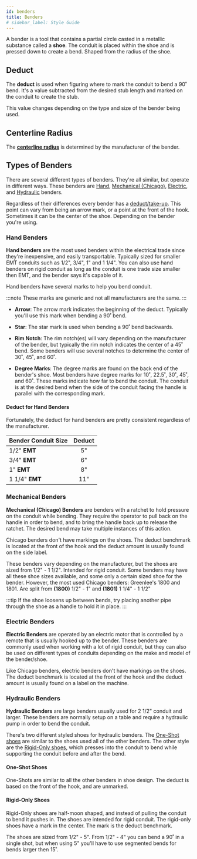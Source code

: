 ```yaml
---
id: benders
title: Benders
# sidebar_label: Style Guide
---
```


<!-- In order to bend conduit you'll need a **bender**. -->
A bender is a tool that contains a partial circle casted in a metallic substance called a **shoe**. The conduit is placed within the shoe and is pressed down to create a bend. Shaped from the radius of the shoe.

## Deduct

The **deduct** is used when figuring where to mark the conduit to bend a 90˚ bend. It's a value subtracted from the desired stub length and marked on the conduit to create the stub.

This value changes depending on the type and size of the bender being used.

## Centerline Radius

The <a href="centerline-radius">**centerline radius**</a> is determined by the manufacturer of the bender.

## Types of Benders

There are several different types of benders. They're all similar, but operate in different ways. These benders are <a href="#hand-benders">Hand</a>, <a href="#chicago-benders">Mechanical (Chicago)</a>, <a href="#electric-benders">Electric</a>, and <a href="#hydraulic-benders">Hydraulic</a> benders.

<!-- , and the rare <a href="#autonomous-benders">Autonomous Benders</a>. -->
Regardless of their differences every bender has a <a href="#deduct">deduct/take-up</a>. This point can vary from being an arrow mark, or a point at the front of the hook. Sometimes it can be the center of the shoe. Depending on the bender you're using.

### Hand Benders

**Hand benders** are the most used benders within the electrical trade since they're inexpensive, and easily transportable. Typically sized for smaller EMT conduits such as 1/2", 3/4", 1" and 1 1/4". You can also use hand benders on rigid conduit as long as the conduit is one trade size smaller then EMT, and the bender says it's capable of it.

Hand benders have several marks to help you bend conduit.

:::note
These marks are generic and not all manufacturers are the same.
:::

- **Arrow**: The arrow mark indicates the beginning of the deduct. Typically you'll use this mark when bending a 90˚ bend.

- **Star**: The star mark is used when bending a 90˚ bend backwards.

- **Rim Notch**: The rim notch(es) will vary depending on the manufacturer of the bender, but typically the rim notch indicates the center of a 45˚ bend. Some benders will use several notches to determine the center of 30˚, 45˚, and 60˚.

- **Degree Marks**: The degree marks are found on the back end of the bender's shoe. Most benders have degree marks for 10˚, 22.5˚, 30˚, 45˚, and 60˚. These marks indicate how far to bend the conduit. The conduit is at the desired bend when the side of the conduit facing the handle is parallel with the corresponding mark.

#### Deduct for Hand Benders

Fortunately, the deduct for hand benders are pretty consistent regardless of the manufacturer.

| Bender Conduit Size   |      Deduct          |
|-----------------------|:--------------------:|
| 1/2" **EMT**          | 5"                   |
| 3/4" **EMT**          | 6"                   |
| 1" **EMT**            | 8"                   |
| 1 1/4" **EMT**        | 11"                  |

### Mechanical Benders

**Mechanical (Chicago) Benders** are benders with a ratchet to hold pressure on the conduit while bending. They require the operator to pull back on the handle in order to bend, and to bring the handle back up to release the ratchet. The desired bend may take multiple instances of this action.

Chicago benders don't have markings on the shoes. The deduct benchmark is located at the front of the hook and the deduct amount is usually found on the side label.

These benders vary depending on the manufacturer, but the shoes are sized from 1/2" - 1 1/2". Intended for rigid conduit. Some benders may have all these shoe sizes available, and some only a certain sized shoe for the bender. However, the most used Chicago benders: Greenlee's 1800 and 1801. Are split from **(1800)** 1/2" - 1" and **(1801)** 1 1/4" - 1 1/2"

:::tip
If the shoe loosens up between bends, try placing another pipe through the shoe as a handle to hold it in place.
:::

### Electric Benders

**Electric Benders** are operated by an electric motor that is controlled by a remote that is usually hooked up to the bender. These benders are commonly used when working with a lot of rigid conduit, but they can also be used on different types of conduits depending on the make and model of the bender/shoe.

Like Chicago benders, electric benders don't have markings on the shoes. The deduct benchmark is located at the front of the hook and the deduct amount is usually found on a label on the machine.

### Hydraulic Benders

**Hydraulic Benders** are large benders usually used for 2 1/2" conduit and larger. These benders are normally setup on a table and require a hydraulic pump in order to bend the conduit.

There's two different styled shoes for hydraulic benders. The <a href="#one-shot-shoes">One-Shot shoes</a> are similar to the shoes used all of the other benders. The other style are the <a href="#rigid-only-shoes">Rigid-Only shoes</a>, which presses into the conduit to bend while supporting the conduit before and after the bend.

#### One-Shot Shoes

One-Shots are similar to all the other benders in shoe design. The deduct is based on the front of the hook, and are unmarked.

#### Rigid-Only Shoes

Rigid-Only shoes are half-moon shaped, and instead of pulling the conduit to bend it pushes in. The shoes are intended for rigid conduit. The rigid-only shoes have a mark in the center. The mark is the deduct benchmark.

The shoes are sized from 1/2" - 5". From 1/2" - 4" you can bend a 90˚ in a single shot, but when using 5" you'll have to use segmented bends for bends larger then 15˚.

<!-- ### Autonomous Benders -->

